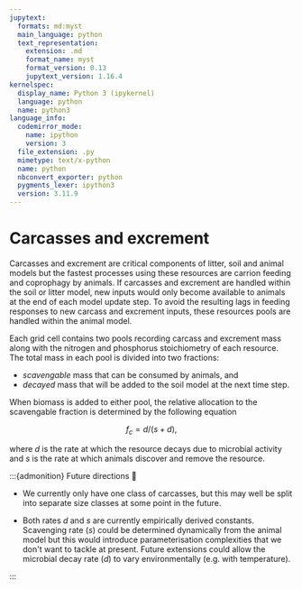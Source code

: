 ```yaml
---
jupytext:
  formats: md:myst
  main_language: python
  text_representation:
    extension: .md
    format_name: myst
    format_version: 0.13
    jupytext_version: 1.16.4
kernelspec:
  display_name: Python 3 (ipykernel)
  language: python
  name: python3
language_info:
  codemirror_mode:
    name: ipython
    version: 3
  file_extension: .py
  mimetype: text/x-python
  name: python
  nbconvert_exporter: python
  pygments_lexer: ipython3
  version: 3.11.9
---
```


# Carcasses and excrement

Carcasses and excrement are critical components of litter, soil and animal models but
the fastest processes using these resources are carrion feeding and coprophagy by
animals. If carcasses and excrement are handled within the soil or litter model, new
inputs would only become available to animals at the end of each model update step. To
avoid the resulting lags in feeding responses to new carcass and excrement inputs, these
resources pools are handled within the animal model.

Each grid cell contains two pools recording carcass and excrement mass along with the
nitrogen and phosphorus stoichiometry of each resource. The total mass in each pool is
divided into two fractions:

* _scavengable_ mass that can be consumed by animals, and
* _decayed_ mass that will be added to the soil model at the next time step.

When biomass is added to either pool, the relative allocation to the scavengable
fraction is determined by the following equation

$$f_c = d / (s + d),$$

where $d$ is the rate at which the resource decays due to microbial activity and $s$ is
the rate at which animals discover and remove the resource.

:::{admonition} Future directions 🔭

* We currently only have one class of carcasses, but this may well be split into
  separate size classes at some point in the future.

* Both rates $d$ and $s$ are currently empirically derived constants. Scavenging rate
  ($s$) could be determined dynamically from the animal model but this would introduce
  parameterisation complexities that we don't want to tackle at present. Future
  extensions could allow the microbial decay rate ($d$) to vary environmentally (e.g.
  with temperature).

:::
